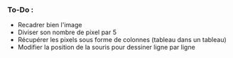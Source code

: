 ### To-Do :
- Recadrer bien l'image
- Diviser son nombre de pixel par 5
- Récupérer les pixels sous forme de colonnes (tableau dans un tableau)
- Modifier la position de la souris pour dessiner ligne par ligne